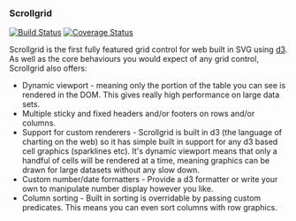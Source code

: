 ### Scrollgrid ###
[![Build Status](https://travis-ci.org/PMSI-AlignAlytics/scrollgrid.svg?branch=master)](https://travis-ci.org/PMSI-AlignAlytics/scrollgrid) [![Coverage Status](https://coveralls.io/repos/PMSI-AlignAlytics/scrollgrid/badge.svg?branch=master&service=github)](https://coveralls.io/github/PMSI-AlignAlytics/scrollgrid?branch=master)

Scrollgrid is the first fully featured grid control for web built in SVG using [d3](http://d3js.org).  As well as the core behaviours you would expect of any grid control, Scrollgrid also offers:

* Dynamic viewport - meaning only the portion of the table you can see is rendered in the DOM.  This gives really high performance on large data sets.
* Multiple sticky and fixed headers and/or footers on rows and/or columns.
* Support for custom renderers - Scrollgrid is built in d3 (the language of charting on the web) so it has simple built in support for any d3 based cell graphics (sparklines etc).  It's dynamic viewport means that only a handful of cells will be rendered at a time, meaning graphics can be drawn for large datasets without any slow down.
* Custom number/date formatters - Provide a d3 formatter or write your own to manipulate number display however you like.
* Column sorting - Built in sorting is overridable by passing custom predicates.  This means you can even sort columns with row graphics.
